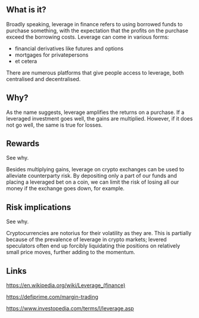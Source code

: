 ## What is it?

Broadly speaking, leverage in finance refers to using borrowed funds to purchase something, with the expectation
that the profits on the purchase exceed the borrowing costs. Leverage can come in various forms:
 - financial derivatives like futures and options
 - mortgages for privatepersons
 - et cetera

There are numerous platforms that give people access to leverage, both centralised and decentralised.


## Why?

As the name suggests, leverage amplifies the returns on a purchase.
If a leveraged investment goes well, the gains are multiplied.
However, if it does not go well, the same is true for losses.


## Rewards

See why.

Besides multiplying gains, leverage on crypto exchanges can be used to
alleviate counterparty risk. By depositing only a part of our funds and
placing a leveraged bet on a coin, we can limit the risk of losing all our
money if the exchange goes down, for example.


## Risk implications

See why.

Cryptocurrencies are notorius for their volatility as they are.
This is partially because of the prevalence of leverage in crypto markets;
levered speculators often end up forcibly liquidating thie positions on
relatively small price moves, further adding to the momentum.


## Links

https://en.wikipedia.org/wiki/Leverage_(finance)

https://defiprime.com/margin-trading

https://www.investopedia.com/terms/l/leverage.asp
